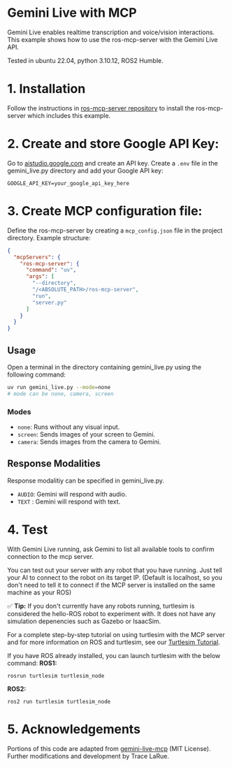 # Gemini Live with MCP

Gemini Live enables realtime transcription and voice/vision interactions. 
This example shows how to use the ros-mcp-server with the Gemini Live API. 

Tested in ubuntu 22.04, python 3.10.12, ROS2 Humble.

# 1. **Installation**
Follow the instructions in [ros-mcp-server repository](https://github.com/robotmcp/ros-mcp-server) to install the ros-mcp-server which includes this example. 

# 2. **Create and store Google API Key**:
Go to [aistudio.google.com](https://aistudio.google.com) and create an API key.
Create a `.env` file in the gemini_live.py directory and add your Google API key:
```
GOOGLE_API_KEY=your_google_api_key_here
```

# 3. **Create MCP configuration file**:
Define the ros-mcp-server by creating a `mcp_config.json` file in the project directory. 
Example structure:
```json
{
  "mcpServers": {
    "ros-mcp-server": {
      "command": "uv",
      "args": [
        "--directory",
        "/<ABSOLUTE_PATH>/ros-mcp-server", 
        "run",
        "server.py"
      ]
    }
  }
}
```

## Usage

Open a terminal in the directory containing gemini_live.py using the following command:

```sh
uv run gemini_live.py --mode=none
# mode can be none, camera, screen
```

### Modes
- `none`: Runs without any visual input. 
- `screen`: Sends images of your screen to Gemini. 
- `camera`: Sends images from the camera to Gemini. 

## Response Modalities
Response modalitiy can be specified in gemini_live.py.
- `AUDIO`: Gemini will respond with audio.
- `TEXT` : Gemini will respond with text.

# 4. Test
With Gemini Live running, ask Gemini to list all available tools to confirm connection to the mcp server. 

You can test out your server with any robot that you have running. Just tell your AI to connect to the robot on its target IP. (Default is localhost, so you don't need to tell it to connect if the MCP server is installed on the same machine as your ROS)

✅ **Tip:** If you don't currently have any robots running, turtlesim is considered the hello-ROS robot to experiment with. It does not have any simulation depenencies such as Gazebo or IsaacSim. 

For a complete step-by-step tutorial on using turtlesim with the MCP server and for more information on ROS and turtlesim, see our [Turtlesim Tutorial](../examples/1_turtlesim/README.md).

If you have ROS already installed, you can launch turtlesim with the below command:
**ROS1:**
```
rosrun turtlesim turtlesim_node
```

**ROS2:**
```
ros2 run turtlesim turtlesim_node
```

# 5. Acknowledgements
Portions of this code are adapted from
[gemini-live-mcp](https://github.com/allenbijo/gemini-live-mcp) (MIT License).
Further modifications and development by Trace LaRue.





